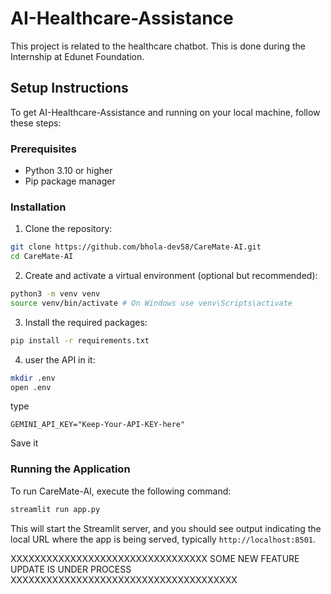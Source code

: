 # AI-Healthcare-Assistance
This project is related to the healthcare chatbot. This is done during the Internship at Edunet Foundation.<br>
## Setup Instructions

To get AI-Healthcare-Assistance and running on your local machine, follow these steps:

### Prerequisites

- Python 3.10 or higher
- Pip package manager


### Installation

1. Clone the repository:

```bash
git clone https://github.com/bhola-dev58/CareMate-AI.git
cd CareMate-AI
```

2. Create and activate a virtual environment (optional but recommended):
```bash
python3 -m venv venv
source venv/bin/activate # On Windows use venv\Scripts\activate
```

3. Install the required packages:

```bash
pip install -r requirements.txt
```

4. user the API in it:

```bash
mkdir .env
open .env
```
type 
```
GEMINI_API_KEY="Keep-Your-API-KEY-here"

```
Save it
### Running the Application

To run CareMate-AI, execute the following command:

```bash
streamlit run app.py
```

This will start the Streamlit server, and you should see output indicating the local URL where the app is being served, typically `http://localhost:8501`.


XXXXXXXXXXXXXXXXXXXXXXXXXXXXXXXXX  SOME NEW FEATURE UPDATE IS UNDER PROCESS XXXXXXXXXXXXXXXXXXXXXXXXXXXXXXXXXXXXXX
